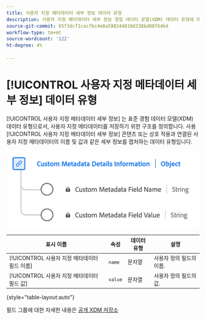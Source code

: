 ```yaml
---
title: 사용자 지정 메타데이터 세부 정보 데이터 유형
description: 사용자 지정 메타데이터 세부 정보 경험 데이터 모델(XDM) 데이터 유형에 대해 알아봅니다.
source-git-commit: 65f3dcf1cacfbc4e8a598244810d238bd88f64bd
workflow-type: tm+mt
source-wordcount: '122'
ht-degree: 4%

---
```


# [!UICONTROL 사용자 지정 메타데이터 세부 정보] 데이터 유형

[!UICONTROL 사용자 지정 메타데이터 세부 정보] 는 표준 경험 데이터 모델(XDM) 데이터 유형으로서, 사용자 지정 메타데이터를 저장하기 위한 구조를 정의합니다. 사용 [!UICONTROL 사용자 지정 메타데이터 세부 정보] 콘텐츠 또는 상호 작용과 연결된 사용자 지정 메타데이터의 이름 및 값과 같은 세부 정보를 캡처하는 데이터 유형입니다.

![사용자 지정 메타데이터 세부 정보 데이터 유형의 다이어그램입니다.](../images/data-types/custom-metadata-details-information.png)

| 표시 이름 | 속성 | 데이터 유형 | 설명 |
|--------------------------------------------|------------------|-----------|-----------------------------------------|
| [!UICONTROL 사용자 지정 메타데이터 필드 이름] | `name` | 문자열 | 사용자 정의 필드의 이름. |
| [!UICONTROL 사용자 지정 메타데이터 필드 값] | `value` | 문자열 | 사용자 정의 필드의 값. |

{style="table-layout:auto"}

필드 그룹에 대한 자세한 내용은 [공개 XDM 저장소](https://github.com/adobe/xdm/blob/master/components/datatypes/custommetadatadetails.schema.json)
